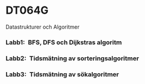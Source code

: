 # DT064G
Datastrukturer och Algoritmer

### Labb1:&ensp;BFS, DFS och Dijkstras algoritm
### Labb2:&ensp;Tidsmätning av sorteringsalgoritmer
### Labb3:&ensp;Tidsmätning av sökalgoritmer
